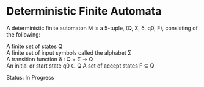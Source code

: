 # Deterministic Finite Automata
A deterministic finite automaton M is a 5-tuple, (Q, Σ, δ, q0, F), consisting of the following:  

A finite set of states Q  
A finite set of input symbols called the alphabet Σ  
A transition function δ : Q × Σ → Q  
An initial or start state q0 ∈ Q
A set of accept states F ⊆ Q  

Status: In Progress  

